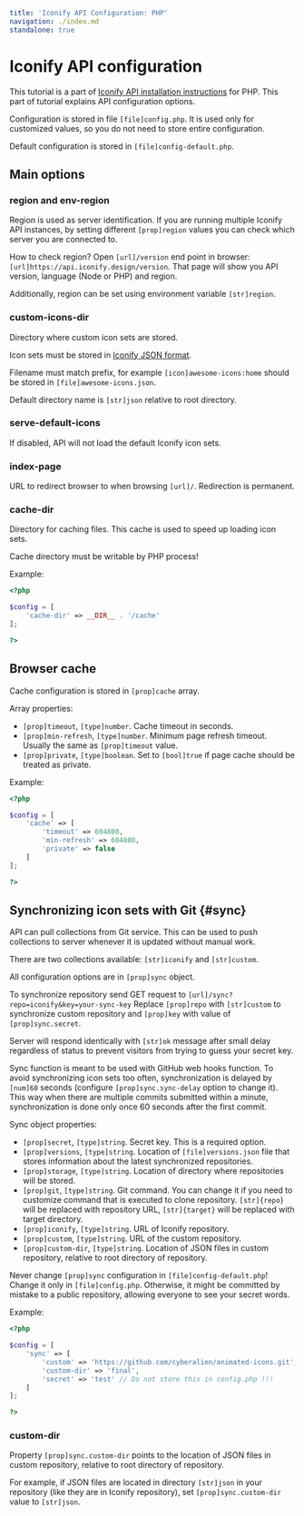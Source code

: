 ```yaml
title: 'Iconify API Configuration: PHP'
navigation: ./index.md
standalone: true
```

# Iconify API configuration

This tutorial is a part of [Iconify API installation instructions](./index.md) for PHP. This part of tutorial explains API configuration options.

Configuration is stored in file `[file]config.php`. It is used only for customized values, so you do not need to store entire configuration.

Default configuration is stored in `[file]config-default.php`.

## Main options

### region and env-region

Region is used as server identification. If you are running multiple Iconify API instances, by setting different `[prop]region` values you can check which server you are connected to.

How to check region? Open `[url]/version` end point in browser: `[url]https://api.iconify.design/version`. That page will show you API version, language (Node or PHP) and region.

Additionally, region can be set using environment variable `[str]region`.

### custom-icons-dir

Directory where custom icon sets are stored.

Icon sets must be stored in [Iconify JSON format](../../types/iconify-json.md).

Filename must match prefix, for example `[icon]awesome-icons:home` should be stored in `[file]awesome-icons.json`.

Default directory name is `[str]json` relative to root directory.

### serve-default-icons

If disabled, API will not load the default Iconify icon sets.

### index-page

URL to redirect browser to when browsing `[url]/`. Redirection is permanent.

### cache-dir

Directory for caching files. This cache is used to speed up loading icon sets.

Cache directory must be writable by PHP process!

Example:

```php
<?php

$config = [
    'cache-dir' => __DIR__ . '/cache'
];

?>
```

## Browser cache

Cache configuration is stored in `[prop]cache` array.

Array properties:

- `[prop]timeout`, `[type]number`. Cache timeout in seconds.
- `[prop]min-refresh`, `[type]number`. Minimum page refresh timeout. Usually the same as `[prop]timeout` value.
- `[prop]private`, `[type]boolean`. Set to `[bool]true` if page cache should be treated as private.

Example:

```php
<?php

$config = [
    'cache' => [
        'timeout' => 604800,
        'min-refresh' => 604800,
        'private' => false
    ]
];

?>
```

## Synchronizing icon sets with Git {#sync}

API can pull collections from Git service. This can be used to push collections to server whenever it is updated without manual work.

There are two collections available: `[str]iconify` and `[str]custom`.

All configuration options are in `[prop]sync` object.

To synchronize repository send GET request to `[url]/sync?repo=iconify&key=your-sync-key` Replace `[prop]repo` with `[str]custom` to synchronize custom repository and `[prop]key` with value of `[prop]sync.secret`.

Server will respond identically with `[str]ok` message after small delay regardless of status to prevent visitors from trying to guess your secret key.

Sync function is meant to be used with GitHub web hooks function. To avoid synchronizing icon sets too often, synchronization is delayed by `[num]60` seconds (configure `[prop]sync.sync-delay` option to change it). This way when there are multiple commits submitted within a minute, synchronization is done only once 60 seconds after the first commit.

Sync object properties:

- `[prop]secret`, `[type]string`. Secret key. This is a required option.
- `[prop]versions`, `[type]string`. Location of `[file]versions.json` file that stores information about the latest synchronized repositories.
- `[prop]storage`, `[type]string`. Location of directory where repositories will be stored.
- `[prop]git`, `[type]string`. Git command. You can change it if you need to customize command that is executed to clone repository. `[str]{repo}` will be replaced with repository URL, `[str]{target}` will be replaced with target directory.
- `[prop]iconify`, `[type]string`. URL of Iconify repository.
- `[prop]custom`, `[type]string`. URL of the custom repository.
- `[prop]custom-dir`, `[type]string`. Location of JSON files in custom repository, relative to root directory of repository.

Never change `[prop]sync` configuration in `[file]config-default.php`! Change it only in `[file]config.php`. Otherwise, it might be committed by mistake to a public repository, allowing everyone to see your secret words.

Example:

```php
<?php

$config = [
    'sync' => [
        'custom' => 'https://github.com/cyberalien/animated-icons.git',
        'custom-dir' => 'final',
        'secret' => 'test' // Do not store this in config.php !!!
    ]
];

?>
```

### custom-dir

Property `[prop]sync.custom-dir` points to the location of JSON files in custom repository, relative to root directory of repository.

For example, if JSON files are located in directory `[str]json` in your repository (like they are in Iconify repository), set `[prop]sync.custom-dir` value to `[str]json`.
